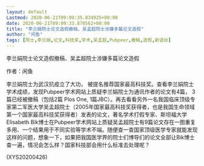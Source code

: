 ```yaml
---
layout: default
Lastmod: 2020-06-21T09:09:35.834925+00:00
date: 2020-06-21T09:09:33.870562+00:00
title: "李兰娟院士论文造假撤稿、吴孟超院士涉嫌多篇论文造假"
author: "闲鱼"
tags: [院士,李兰娟,论文,科技奖,学术,吴孟超,Pubpeer,撤稿,造假,新语丝]
---
```


李兰娟院士论文造假撤稿、吴孟超院士涉嫌多篇论文造假

作者：闲鱼

李兰娟院士为武汉抗疫立了大功， 被提名推荐国家最高科技奖。查看李兰娟院士学术成绩，发现Pubpeer学术网站上质疑李兰娟院士为通讯作者的论文有4篇， 3篇已经被撤稿（包括2篇 Plos One, 1篇JBC）。再去看看另外一名我国临床顶级专家第二军医大学吴孟超院士（2005年国家最高科技奖获得者，也是我国生命领域第一个国家最高科技奖获得者）发表的论文，著名学术打假专家、斯坦福大学Elisabeth Bik博士在Pubpeer学术网站上质疑吴孟超院士有9篇论文存在一图重复多用、一个结果用于不同实验等学术不端。随便查一查国家顶级医学专家就能发现这样的问题，想象一下，如果把我国医学界的院士们博导们的论文全部让Bik博士查一遍，情况会怎么样？国家科技部会用什么标准去处理呢？

(XYS20200426)

